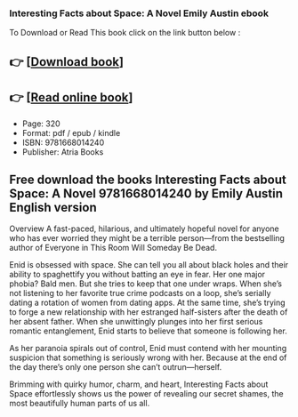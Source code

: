### Interesting Facts about Space: A Novel Emily Austin ebook

To Download or Read This book click on the link button below :

## 👉  [**[Download book](http://ebooksharez.info/download.php?group=book&from=github.com&id=718424&lnk=1063 "Download book")**]

## 👉  [**[Read online book](http://ebooksharez.info/download.php?group=book&from=github.com&id=718424&lnk=1063 "Read online book")**]


* Page: 320
* Format: pdf / epub / kindle
* ISBN: 9781668014240
* Publisher: Atria Books



## Free download the books Interesting Facts about Space: A Novel 9781668014240  by Emily Austin English version


Overview
A fast-paced, hilarious, and ultimately hopeful novel for anyone who has ever worried they might be a terrible person—from the bestselling author of Everyone in This Room Will Someday Be Dead.
 
 Enid is obsessed with space. She can tell you all about black holes and their ability to spaghettify you without batting an eye in fear. Her one major phobia? Bald men. But she tries to keep that one under wraps. When she’s not listening to her favorite true crime podcasts on a loop, she’s serially dating a rotation of women from dating apps. At the same time, she’s trying to forge a new relationship with her estranged half-sisters after the death of her absent father. When she unwittingly plunges into her first serious romantic entanglement, Enid starts to believe that someone is following her.
 
 As her paranoia spirals out of control, Enid must contend with her mounting suspicion that something is seriously wrong with her. Because at the end of the day there’s only one person she can’t outrun—herself.
 
 Brimming with quirky humor, charm, and heart, Interesting Facts about Space effortlessly shows us the power of revealing our secret shames, the most beautifully human parts of us all.



